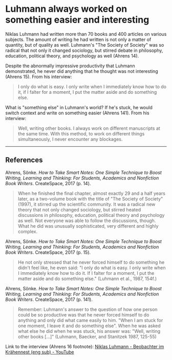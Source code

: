 # Luhmann always worked on something easier and interesting
Niklas Luhmann had written more than 70 books and 400 articles on various subjects. The amount of writing he had written is not only a matter of quantity, but of quality as well. Luhmann's "The Society of Society" was so radical that not only it changed sociology, but stirred debate in philosophy, education, political theory, and psychology as well (Ahrens 14).

Despite the abnormally impressive productivity that Luhmann demonstrated, he never did anything that he thought was not interesting (Ahrens 15). From his interview:
> I only do what is easy. I only write when I immediately know how to do it, if I falter for a moment, I put the matter aside and do something else.

What is "something else" in Luhmann's world? If he's stuck, he would switch context and write on something easier (Ahrens 141). From his interview:
> Well, writing other books. I always work on different manuscripts at the same time. With this method, to work on different things simultaneously, I never encounter any blockages.

---
## References
Ahrens, Sönke. *How to Take Smart Notes: One Simple Technique to Boost Writing, Learning and Thinking: For Students, Academics and Nonfiction Book Writers*. CreateSpace, 2017 (p. 14).
> When he finished the final chapter, almost exactly 29 and a half years later, as a two-volume book with the title of "The Society of Society" (1997), it stirred up the scientific community. It was a radical new theory that not only changed sociology, but stirred heated discussions in philosophy, education, political theory and psychology as well. Not everyone was able to follow the discussions, though. What he did was unusually sophisticated, very different and highly complex.

Ahrens, Sönke. *How to Take Smart Notes: One Simple Technique to Boost Writing, Learning and Thinking: For Students, Academics and Nonfiction Book Writers*. CreateSpace, 2017 (p. 15).
> He not only stressed that he never forced himself to do something he didn't feel like, he even said: "I only do what is easy. I only write when I immediately know how to do it. If I falter for a moment, I put the matter aside and do something else." (Luhmann et al., 1987, 154f.)

Ahrens, Sönke. *How to Take Smart Notes: One Simple Technique to Boost Writing, Learning and Thinking: For Students, Academics and Nonfiction Book Writers*. CreateSpace, 2017 (p. 141).
> Remember: Luhmann's answer to the question of how one person could be so productive was that he never forced himself to do anything and only did what came easily to him. "When I am stuck for one moment, I leave it and do something else". When he was asked what else he did when he was stuck, his answer was: "Well, writing other books [...]" (Luhmann, Baecker, and Stanitzek 1987, 125-55)

Link to the interview (Ahrens 16 footnote): [Niklas Luhmann - Beobachter im Krähennest (eng sub) - YouTube](https://www.youtube.com/watch?v=qRSCKSPMuDc&feature=youtu.be)

<!-- #evergreen #thinking #writing -->

<!-- {BearID:A3D65A48-CFFB-48E6-8755-4987756694E4-464-0000320B40F7D27C} -->
